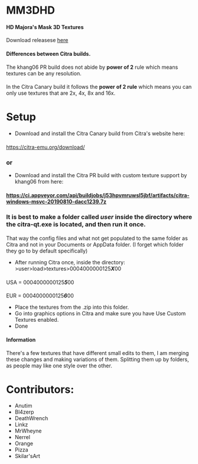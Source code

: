 # MM3DHD
#### HD Majora's Mask 3D Textures
Download releasese [here](https://github.com/DeathWrench/MM3DHD/releases/)

#### Differences between Citra builds.
The khang06 PR build does not abide by **power of 2** rule which means textures can be any resolution. 
#### 
In the Citra Canary build it follows the **power of 2 rule** which means you can only use textures that are 2x, 4x, 8x and 16x.


# Setup
* Download and install the Citra Canary build from Citra's website here:
####
https://citra-emu.org/download/
### or
* Download and install the Citra PR build with custom texture support by khang06 from here:
#### https://ci.appveyor.com/api/buildjobs/j53hpvmruwsl5jbf/artifacts/citra-windows-msvc-20190810-dacc1239.7z
### It is best to make a folder called *user* inside the directory where the **citra-qt.exe** is located, and then run it once.  
#### 
That way the config files and what not get populated to the same folder as Citra and not in your Documents or AppData folder. (I forget which folder they go to by default specifically)
* After running Citra once, inside the directory: >user>load>textures>0004000000125***X***00
####
USA = 0004000000125***5***00 
####
EUR = 0004000000125***6***00
* Place the textures from the .zip into this folder.
* Go into graphics options in Citra and make sure you have Use Custom Textures enabled. 
* Done

#### Information
There's a few textures that have different small edits to them, I am merging these changes and making variations of them. Splitting them up by folders, as people may like one style over the other.

# Contributors:
* Anutim
* Bl4zerp
* DeathWrench
* Linkz
* MrWheyne
* Nerrel 
* Orange
* Pizza
* Skilar'sArt
